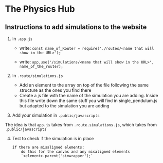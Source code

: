 # The Physics Hub

## Instructions to add simulations to the website

1. In `.app.js`
	- write:
	    `const name_of_Router = require('./routes/<name that will show in the URL>');`

	- write:
	    `app.use('/simulations/<name that will show in the URL>', name_of_the_router);`

2. In `.route/simulations.js`
	- Add an element to the array on top of the file following the same structure as the ones you find there
	- Create a js file with the name of the simulation you are adding. Inside this file write down the same stuff you will find in single_pendulum.js but adapted to the simulation you are adding

3. Add your simulation in `.public/javascripts`


The idea is that `app.js` takes from `.route.simulations.js`, which takes from `.public/javascripts`


4. Test to check if the simulation is in place
    
    ```
    if there are misaligned elements:
		do this for the canvas and any misaligned elements
		`<element>.parent('simwrapper');`
    ```
